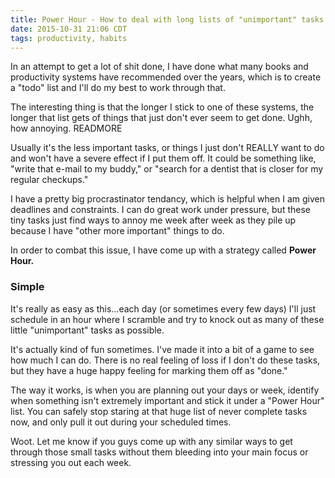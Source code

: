 ```yaml
---
title: Power Hour - How to deal with long lists of "unimportant" tasks
date: 2015-10-31 21:06 CDT
tags: productivity, habits
---
```


In an attempt to get a lot of shit done, I have done what many books and
productivity systems have recommended over the years, which is to create a "todo" list and I'll do my best to work through that.

The interesting thing is that the longer I stick to one of these systems, the
longer that list gets of things that just don't ever seem to get done. Ughh, how
annoying. READMORE

Usually it's the less important tasks, or things I just don't REALLY want to do
and won't have a severe effect if I put them off. It could be  something like, "write that e-mail to my buddy," or "search for a dentist that is closer for my regular checkups."

I have a pretty big procrastinator tendancy, which is helpful when I am given
deadlines and constraints. I can do great work under pressure, but these tiny
tasks just find ways to annoy me week after week as they pile up because I have
"other more important" things to do.

In order to combat this issue, I have come up with a strategy called **Power Hour.**

### Simple

It's really as easy as this...each day (or sometimes every few days) I'll just
schedule in an hour where I scramble and try to knock out as many of these
little "unimportant" tasks as possible.

It's actually kind of fun sometimes. I've made it into a bit of a game to see
how much I can do. There is no real feeling of loss if I don't do these tasks,
but they have a huge happy feeling for marking them off as "done."

The way it works, is when you are planning out your days or week, identify when
something isn't extremely important and stick it under a "Power Hour" list. You
can safely stop staring at that huge list of never complete tasks now, and only
pull it out during your scheduled times.

Woot. Let me know if you guys come up with any similar ways to get through those
small tasks without them bleeding into your main focus or stressing you out each
week.

